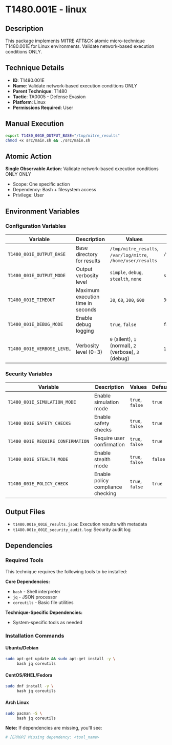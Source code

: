 # T1480.001E - linux

## Description
This package implements MITRE ATT&CK atomic micro-technique T1480.001E for Linux environments. Validate network-based execution conditions ONLY.

## Technique Details
- **ID**: T1480.001E
- **Name**: Validate network-based execution conditions ONLY
- **Parent Technique**: T1480
- **Tactic**: TA0005 - Defense Evasion
- **Platform**: Linux
- **Permissions Required**: User

## Manual Execution
```bash
export T1480_001E_OUTPUT_BASE="/tmp/mitre_results"
chmod +x src/main.sh && ./src/main.sh
```

## Atomic Action
**Single Observable Action**: Validate network-based execution conditions ONLY ONLY
- Scope: One specific action
- Dependency: Bash + filesystem access
- Privilege: User

## Environment Variables

### Configuration Variables
| Variable | Description | Values | Default | Required |
|----------|-------------|---------|---------|----------|
| `T1480_001E_OUTPUT_BASE` | Base directory for results | `/tmp/mitre_results`, `/var/log/mitre`, `/home/user/results` | `/tmp/mitre_results` | Yes |
| `T1480_001E_OUTPUT_MODE` | Output verbosity level | `simple`, `debug`, `stealth`, `none` | `simple` | No |
| `T1480_001E_TIMEOUT` | Maximum execution time in seconds | `30`, `60`, `300`, `600` | `300` | No |
| `T1480_001E_DEBUG_MODE` | Enable debug logging | `true`, `false` | `false` | No |
| `T1480_001E_VERBOSE_LEVEL` | Verbosity level (0-3) | `0` (silent), `1` (normal), `2` (verbose), `3` (debug) | `1` | No |

### Security Variables
| Variable | Description | Values | Default | Required |
|----------|-------------|---------|---------|----------|
| `T1480_001E_SIMULATION_MODE` | Enable simulation mode | `true`, `false` | `true` | No |
| `T1480_001E_SAFETY_CHECKS` | Enable safety checks | `true`, `false` | `true` | No |
| `T1480_001E_REQUIRE_CONFIRMATION` | Require user confirmation | `true`, `false` | `true` | No |
| `T1480_001E_STEALTH_MODE` | Enable stealth mode | `true`, `false` | `false` | No |
| `T1480_001E_POLICY_CHECK` | Enable policy compliance checking | `true`, `false` | `true` | No |

## Output Files
- `t1480.001e_001E_results.json`: Execution results with metadata
- `t1480.001e_001E_security_audit.log`: Security audit log

## Dependencies

### Required Tools
This technique requires the following tools to be installed:

**Core Dependencies:**
- `bash` - Shell interpreter
- `jq` - JSON processor
- `coreutils` - Basic file utilities

**Technique-Specific Dependencies:**
- System-specific tools as needed

### Installation Commands

#### Ubuntu/Debian
```bash
sudo apt-get update && sudo apt-get install -y \
     bash jq coreutils
```

#### CentOS/RHEL/Fedora
```bash
sudo dnf install -y \
     bash jq coreutils
```

#### Arch Linux
```bash
sudo pacman -S \
     bash jq coreutils
```

**Note:** If dependencies are missing, you'll see:
```bash
# [ERROR] Missing dependency: <tool_name>
```
